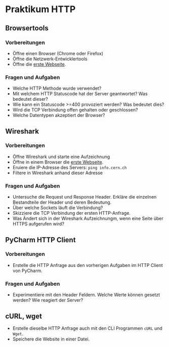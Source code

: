 # Praktikum HTTP
## Browsertools
### Vorbereitungen
- Öffne einen Browser (Chrome oder Firefox)
- Öffne die Netzwerk-Entwicklertools
- Öffne die [erste Webseite](http://info.cern.ch/hypertext/WWW/TheProject.html).

### Fragen und Aufgaben
- Welche HTTP Methode wurde verwendet?
- Mit welchem HTTP Statuscode hat der Server geantwortet? Was bedeutet dieser?
- Wie kann ein Statuscode >=400 provoziert werden? Was bedeutet dies?
- Wird die TCP Verbindung offen gehalten oder geschlossen?
- Welche Datentypen akzeptiert der Browser?

## Wireshark
### Vorbereitungen
- Öffne Wireshark und starte eine Aufzeichnung
- Öffne in einem Browser die [erste Webseite](http://info.cern.ch/hypertext/WWW/TheProject.html).
- Eruiere die IP-Adresse des Servers: `ping info.cern.ch`
- Filtere in Wireshark anhand dieser Adresse

### Fragen und Aufgaben
- Untersuche die Request und Response Header. Erkläre die einzelnen Bestandteile der Header und deren Bedeutung.
- Über welche Sockets läuft die Verbindung?
- Skizziere die TCP Verbindung der ersten HTTP-Anfrage.
- Was Ändert sich in der Wireshark Aufzeichnungm, wenn eine Seite über HTTPS aufgerufen wird?

## PyCharm HTTP Client
### Vorbereitungen
- Erstelle die HTTP Anfrage aus den vorherigen Aufgaben im HTTP Client von PyCharm.

### Fragen und Aufgaben
- Experimentiere mit den Header Feldern. Welche Werte können gesetzt werden? Wie reagiert der Server?

## cURL, wget
- Erstelle dieselbe HTTP Anfrage auch mit den CLI Programmen `cURL` und `Wget`.
- Speichere die Website in einer Datei.